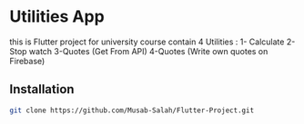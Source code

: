 # Utilities App

this is Flutter project for university course contain 4 Utilities :
1- Calculate 
2- Stop watch 
3-Quotes (Get From API) 
4-Quotes (Write own quotes on Firebase)

## Installation


```bash
git clone https://github.com/Musab-Salah/Flutter-Project.git
```
